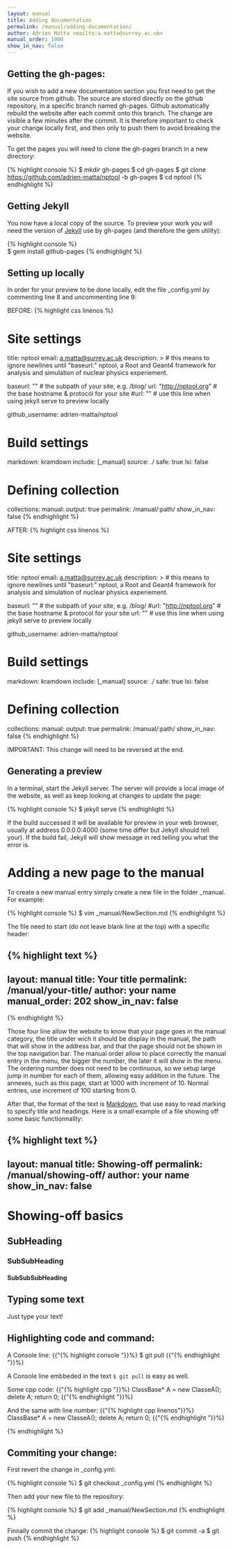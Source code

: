 ```yaml
---
layout: manual 
title: Adding documentation
permalink: /manual/adding-documentation/
author: Adrien Matta <mailto:a.matta@surrey.ac.uk>
manual_order: 1000
show_in_nav: false
---
```

## Getting the gh-pages:

If you wish to add a new documentation section you first need to get the site source from github. The source are stored directly on the github repository, in a specific branch named gh-pages. Github automatically rebuild the website after each commit onto this branch. The change are visible a few minutes after the commit. It is therefore important to check your change locally first, and then only to push them to avoid breaking the website.

To get the pages you will need to clone the gh-pages branch in a new directory:

{% highlight console %}
$ mkdir gh-pages
$ cd gh-pages
$ git clone https://github.com/adrien-matta/nptool -b gh-pages
$ cd nptool
{% endhighlight %}  

## Getting Jekyll
You now have a local copy of the source. To preview your work you will need the version of [Jekyll][jekyll-gh] use by gh-pages (and therefore the gem utility):

{% highlight console %}  
$ gem install github-pages
{% endhighlight %}  

## Setting up locally
In order for your preview to be done locally, edit the file _config.yml by commenting line 8 and uncommenting line 9:

BEFORE:
{% highlight css linenos %}  
# Site settings
title: nptool
email: a.matta@surrey.ac.uk
description: > # this means to ignore newlines until "baseurl:"
  nptool, a Root and Geant4 framework for analysis and simulation of nuclear physics experiement.

baseurl: "" # the subpath of your site, e.g. /blog/
url: "http://nptool.org" # the base hostname & protocol for your site
#url: "" # use this line when using jekyll serve to preview locally

github_username: adrien-matta/nptool 

# Build settings
markdown: kramdown
include: [_manual]
source: ./
safe: true
lsi: false
# Defining collection
collections:
  manual:
    output: true
    permalink: /manual/:path/
    show_in_nav: false
{% endhighlight %}  



AFTER:
{% highlight css linenos %}  
# Site settings
title: nptool
email: a.matta@surrey.ac.uk
description: > # this means to ignore newlines until "baseurl:"
  nptool, a Root and Geant4 framework for analysis and simulation of nuclear physics experiement.

baseurl: "" # the subpath of your site, e.g. /blog/
#url: "http://nptool.org" # the base hostname & protocol for your site
url: "" # use this line when using jekyll serve to preview locally

github_username: adrien-matta/nptool 

# Build settings
markdown: kramdown
include: [_manual]
source: ./
safe: true
lsi: false
# Defining collection
collections:
  manual:
    output: true
    permalink: /manual/:path/
    show_in_nav: false
{% endhighlight %}  

IMPORTANT: This change will need to be reversed at the end.

## Generating a preview

In a terminal, start the Jekyll server. The server will provide a local image of the website, as well as keep looking at changes to update the page:

{% highlight console %}
$ jekyll serve
{% endhighlight %}   

If the build successed it will be available for preview in your web browser, usually at address 0.0.0.0:4000 (some time differ but Jekyll should tell your). If the build fail, Jekyll will show message in red telling you what the error is.

# Adding a new page to the manual

To create a new manual entry simply create a new file in the folder _manual. For example:

{% highlight console %}
$ vim _manual/NewSection.md 
{% endhighlight %}   

The file need to start (do not leave blank line at the top) with a specific header:

{% highlight text %}
---
layout: manual 
title: Your title
permalink: /manual/your-title/
author: your name
manual_order: 202
show_in_nav: false
---
{% endhighlight %}   

Those four line allow the website to know that your page goes in the manual category, the title under wich it should be display in the manual, the path that will show in the address bar, and that the page should not be shown in the top navigation bar. The manual order allow to place correctly the manual entry in the menu, the bigger the number, the later it will show in the menu. The ordering number does not need to be continuous, so we setup large jump in number for each of them, allowing easy addition in the future. The annexes, such as this page, start at 1000 with increment of 10. Normal entries, use increment of 100 starting from 0.


After that, the format of the text is [Markdown][markdown], that use easy to read marking to specify title and headings. Here is a small example of a file showing off some basic functionnality:

{% highlight text %}
---
layout: manual 
title: Showing-off
permalink: /manual/showing-off/
author: your name
show_in_nav: false
---
# Showing-off basics

## SubHeading

### SubSubHeading

#### SubSubSubHeading

## Typing some text

Just type your text!

## Highlighting code and command:

A Console line:
{{"{% highlight console "}}%}
$ git pull 
{{"{% endhighlight "}}%}   

A Console line embbeded in the text `$ git pull` is easy as well.

Some cpp code:
{{"{% highlight cpp "}}%}
 ClassBase* A = new ClasseA();
 delete A;
 return 0;
{{"{% endhighlight "}}%}   

And the same with line number:
{{"{% highlight cpp linenos"}}%}
 ClassBase* A = new ClasseA();
 delete A;
 return 0;
{{"{% endhighlight "}}%}   

{% endhighlight %}   

## Commiting your change:

First revert the change in _config.yml:

{% highlight console %}
$ git checkout _config.yml
{% endhighlight %}

Then add your new file to the repository:

{% highlight console %}
$ git add _manual/NewSection.md
{% endhighlight %}

Finnally commit the change:
{% highlight console %}
$ git commit -a
$ git push
{% endhighlight %}


[markdown]: http://daringfireball.net/projects/markdown/syntax
[jekyll-gh]: https://github.com/jekyll/jekyll
